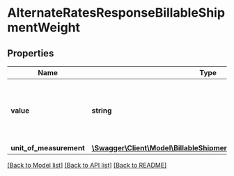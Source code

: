 # AlternateRatesResponseBillableShipmentWeight

## Properties
Name | Type | Description | Notes
------------ | ------------- | ------------- | -------------
**value** | **string** | The value for the billable weight associated with the shipment. | 
**unit_of_measurement** | [**\Swagger\Client\Model\BillableShipmentWeightUnitOfMeasurement**](BillableShipmentWeightUnitOfMeasurement.md) |  | 

[[Back to Model list]](../../README.md#documentation-for-models) [[Back to API list]](../../README.md#documentation-for-api-endpoints) [[Back to README]](../../README.md)


